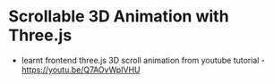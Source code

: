 # Scrollable 3D Animation with Three.js
- learnt frontend three.js 3D scroll animation from youtube tutorial - https://youtu.be/Q7AOvWpIVHU 

